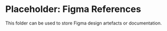 # Placeholder: Figma References

This folder can be used to store Figma design artefacts or documentation.
